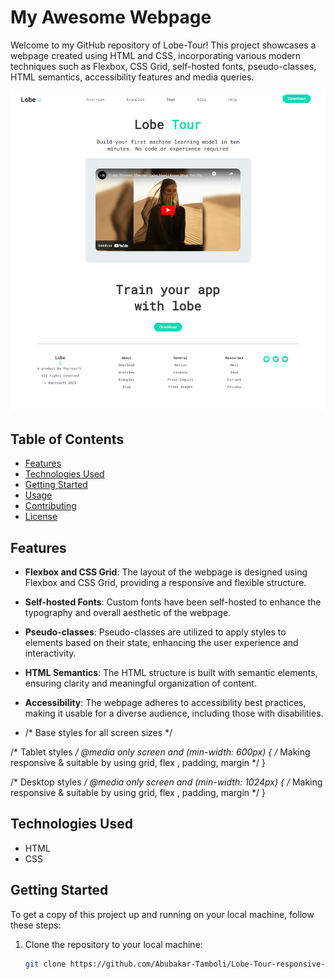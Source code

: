 # My Awesome Webpage

Welcome to my GitHub repository of Lobe-Tour! This project showcases a webpage created using HTML and CSS, incorporating various modern techniques such as Flexbox, CSS Grid, self-hosted fonts, pseudo-classes, HTML semantics, accessibility features and media queries.

![Website Screenshot](https://github.com/Abubakar-Tamboli/Lobe-Tour-responsive-layout/blob/main/images/Lobe.png)

## Table of Contents

- [Features](#features)
- [Technologies Used](#technologies-used)
- [Getting Started](#getting-started)
- [Usage](#usage)
- [Contributing](#contributing)
- [License](#license)

## Features

- **Flexbox and CSS Grid**: The layout of the webpage is designed using Flexbox and CSS Grid, providing a responsive and flexible structure.

- **Self-hosted Fonts**: Custom fonts have been self-hosted to enhance the typography and overall aesthetic of the webpage.

- **Pseudo-classes**: Pseudo-classes are utilized to apply styles to elements based on their state, enhancing the user experience and interactivity.

- **HTML Semantics**: The HTML structure is built with semantic elements, ensuring clarity and meaningful organization of content.

- **Accessibility**: The webpage adheres to accessibility best practices, making it usable for a diverse audience, including those with disabilities.

- /* Base styles for all screen sizes */

/* Tablet styles */
@media only screen and (min-width: 600px) {
  /* Making responsive & suitable by using grid, flex , padding, margin */
}

/* Desktop styles */
@media only screen and (min-width: 1024px) {
  /* Making responsive & suitable by using grid, flex , padding, margin */
}


## Technologies Used

- HTML
- CSS

## Getting Started

To get a copy of this project up and running on your local machine, follow these steps:

1. Clone the repository to your local machine:

   ```bash
   git clone https://github.com/Abubakar-Tamboli/Lobe-Tour-responsive-layout.git
